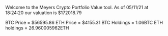 Welcome to the Meyers Crypto Portfolio Value tool. 
As of 05/11/21 at 18:24:20 our valuation is $172018.79 

BTC Price = $56595.86
 ETH Price = $4155.31
BTC Holdings = 1.06BTC
 ETH holdings = 26.960005962ETH 
